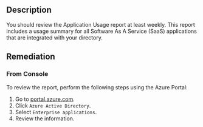 ## Description

You should review the Application Usage report at least weekly. This report includes a usage summary for all Software As A Service (SaaS) applications that are integrated with your directory.

## Remediation

### From Console

To review the report, perform the following steps using the Azure Portal:

1. Go to [portal.azure.com](https://portal.azure.com/).
2. Click `Azure Active Directory`.
3. Select `Enterprise applications`.
4. Review the information.
